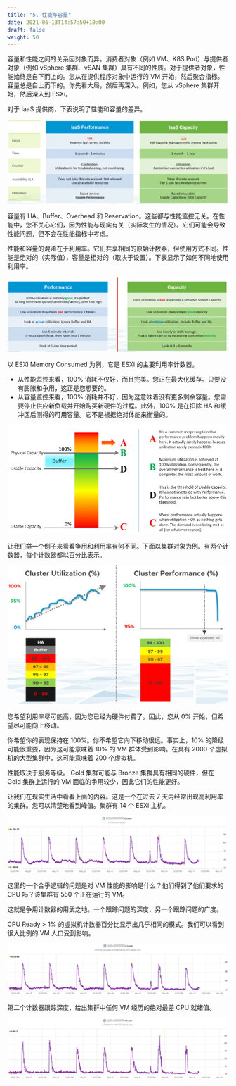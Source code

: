 ```yaml
---
title: "5. 性能与容量"
date: 2021-06-13T14:57:50+10:00
draft: false
weight: 50
---
```


容量和性能之间的关系因对象而异。消费者对象（例如 VM、K8S Pod）与提供者对象（例如 vSphere 集群、vSAN 集群）具有不同的性质。对于提供者对象，性能始终是自下而上的。您从在提供程序对象中运行的 VM 开始，然后聚合指标。容量总是自上而下的。你先看大局，然后再深入。例如，您从 vSphere 集群开始，然后深入到 ESXi。

对于 IaaS 提供商，下表说明了性能和容量的差异。

![IaaS 性能到容量表](1.2.5-fig-1.png)

容量有 HA、Buffer、Overhead 和 Reservation。这些都与性能监控无关。在性能中，您不关心它们，因为性能与现实有关（实际发生的情况）。它们可能会导致性能问题，但不会在性能指标中考虑。

性能和容量的混淆在于利用率。它们共享相同的原始计数器，但使用方式不同。性能是绝对的（实际值），容量是相对的（取决于设置）。下表显示了如何不同地使用利用率。

![性能和容量细分](1.2.5-fig-2.png)

以 ESXi Memory Consumed 为例，它是 ESXi 的主要利用率计数器。

- 从性能监控来看，100% 消耗不仅好，而且完美。您正在最大化缓存。只要没有膨胀和争用，这正是您想要的。
- 从容量监控来看，100% 消耗并不好，因为这意味着没有更多剩余容量。您需要停止供应新负载并开始购买新硬件的过程。此外，100% 是在扣除 HA 和缓冲区后测得的可用容量。它不是根据绝对体能来衡量的。

![性能与容量叠加](1.2.5-fig-3.png)

让我们举一个例子来看看争用和利用率有何不同。下面以集群对象为例。有两个计数器，每个计数器都以百分比表示。

![集群实用程序与集群性能](1.2.5-fig-4.png)

您希望利用率尽可能高，因为您已经为硬件付费了。因此，您从 0% 开始，但希望尽可能向上移动。

你希望你的表现保持在 100%。你不希望它向下移动很远。事实上，10% 的降级可能很重要，因为这可能意味着 10% 的 VM 群体受到影响。在具有 2000 个虚拟机的大型集群中，这可能意味着 200 个虚拟机。

性能取决于服务等级。 Gold 集群可能与 Bronze 集群具有相同的硬件，但在 Gold 集群上运行的 VM 面临的争用较少，因此它们的性能更好。

让我们在现实生活中看看上面的内容。这是一个在过去 7 天内经常出现高利用率的集群。您可以清楚地看到峰值。集群有 14 个 ESXi 主机。

![集群CPU需求示例](1.2.5-fig-5.png)

这里的一个合乎逻辑的问题是对 VM 性能的影响是什么？他们得到了他们要求的 CPU 吗？该集群有 550 个正在运行的 VM。

这就是争用计数器的用武之地。一个跟踪问题的深度，另一个跟踪问题的广度。

CPU Ready > 1% 的虚拟机计数器百分比显示出几乎相同的模式。我们可以看到很大比例的 VM 人口受到影响。

![集群 CPU 就绪百分比示例](1.2.5-fig-6.png)

第二个计数器跟踪深度，给出集群中任何 VM 经历的绝对最差 CPU 就绪值。

![集群 CPU 就绪百分比示例](1.2.5-fig-7.png)